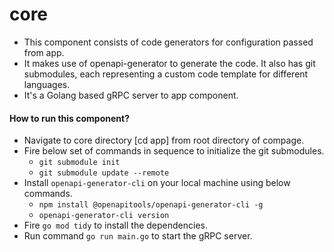 # core
- This component consists of code generators for configuration passed from app.
- It makes use of openapi-generator to generate the code. It also has git submodules, each representing a custom code template for different languages.
- It's a Golang based gRPC server to app component.

#### How to run this component?
- Navigate to core directory [cd app] from root directory of compage.
- Fire below set of commands in sequence to initialize the git submodules.
    - `git submodule init`
    - `git submodule update --remote`
- Install `openapi-generator-cli` on your local machine using below commands.
    - `npm install @openapitools/openapi-generator-cli -g`
    - `openapi-generator-cli version`
- Fire `go mod tidy` to install the dependencies.
- Run command `go run main.go` to start the gRPC server.
